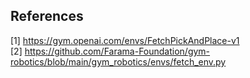 ## References

[1] https://gym.openai.com/envs/FetchPickAndPlace-v1 \
[2] https://github.com/Farama-Foundation/gym-robotics/blob/main/gym_robotics/envs/fetch_env.py

